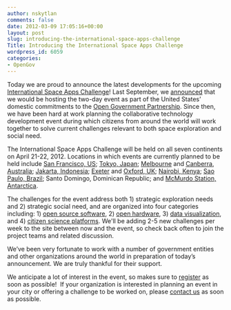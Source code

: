 ```yaml
---
author: nskytlan
comments: false
date: 2012-03-09 17:05:16+00:00
layout: post
slug: introducing-the-international-space-apps-challenge
Title: Introducing the International Space Apps Challenge
wordpress_id: 6059
categories:
- OpenGov
---
```


Today we are proud to announce the latest developments for the upcoming [International Space Apps Challenge](http://spaceappschallenge.org/)! Last September, we [announced](http://www.nasa.gov/home/hqnews/2011/sep/HQ_11-313_Space_Apps.html) that we would be hosting the two-day event as part of the United States’ domestic commitments to the [Open Government Partnership](http://www.opengovpartnership.org/). Since then, we have been hard at work planning the collaborative technology development event during which citizens from around the world will work together to solve current challenges relevant to both space exploration and social need.

The International Space Apps Challenge will be held on all seven continents on April 21-22, 2012. Locations in which events are currently planned to be held include [San Francisco, US](http://spaceappschallenge.org/location/techshop); [Tokyo, Japan](http://spaceappschallenge.org/location/university-of-tokyo); [Melbourne](http://spaceappschallenge.org/location/vssec) and [Canberra, Australia](http://spaceappschallenge.org/location/anu); [Jakarta, Indonesia](http://spaceappschallenge.org/location/at-america); [Exeter](http://spaceappschallenge.org/location/met-office) and [Oxford, UK](http://spaceappschallenge.org/location/met-office); [Nairobi, Kenya](http://spaceappschallenge.org/location/ihub); [Sao Paulo, Brazil](http://spaceappschallenge.org/location/casa-de-cultura-digital); Santo Domingo, Dominican Republic; and [McMurdo Station, Antarctica](http://spaceappschallenge.org/location/mcmurdo).

The challenges for the event address both 1) strategic exploration needs and 2) strategic social need, and are organized into four categories including: 1) [open source software](http://spaceappschallenge.org/challenges/), 2) [open hardware](http://spaceappschallenge.org/challenges/), 3) [data visualization](http://spaceappschallenge.org/challenges/), and 4) [citizen science platforms](http://spaceappschallenge.org/challenges/). We'll be adding 2-5 new challenges per week to the site between now and the event, so check back often to join the project teams and related discussion.

We’ve been very fortunate to work with a number of government entities and other organizations around the world in preparation of today’s announcement. We are truly thankful for their support.

We anticipate a lot of interest in the event, so makes sure to [register](http://spaceappschallenge.org/participate/) as soon as possible!  If your organization is interested in planning an event in your city or offering a challenge to be worked on, please [contact us](http://spaceappschallenge.org/contact/) as soon as possible.
